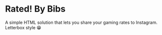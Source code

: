 # Rated! By Bibs
A simple HTML solution that lets you share your gaming rates to Instagram. Letterbox style 😁

